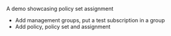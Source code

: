 A demo showcasing policy set assignment

- Add management groups, put a test subscription in a group
- Add policy, policy set and assignment